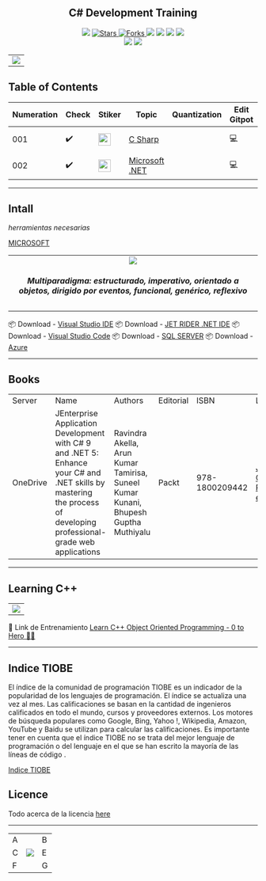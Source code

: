 <h2 align="center">  C# Development Training   </h2>
<!-- https://shields.io/ -->

<p align="center">
  
  </a>
    <img src="https://img.shields.io/github/languages/top/BrianMarquez3/C-Sharp-Training?color=darkviolet">
  </a>
  <a href="https://github.com/BrianMarquez3/C-Sharp-Training/stargazers">
    <img src="https://img.shields.io/github/stars/BrianMarquez3/C-Sharp-Training.svg?style=flat" alt="Stars">
  </a>
  <a href="https://github.com/BrianMarquez3/C-Sharp-Training/network">
    <img src="https://img.shields.io/github/forks/BrianMarquez3/C-Sharp-Training.svg?style=flat" alt="Forks">
  </a>
    <img src="https://img.shields.io/github/v/tag/BrianMarquez3/C-Sharp-Training?color=blue&label=Version&logo=CSharp">
  </a>
  </a>
    <img src="https://img.shields.io/github/languages/code-size/BrianMarquez3/C-Sharp-Training">
  </a>
  </a>
    <img src="https://img.shields.io/github/downloads/BrianMarquez3/C-Sharp-Training/total?color=darkviolet">
  </a>
  </a>
   <a href="https://github.com/BrianMarquez3/C-Sharp-Training/network">
    <img src="https://img.shields.io/badge/Plataform-Windows-blue">
  </a><br>
  <img src="https://img.shields.io/github/last-commit/BrianMarquez3/C-Sharp-Training?color=darkviolet&style=for-the-badge">
  <img src="https://img.shields.io/github/languages/count/BrianMarquez3/C-Sharp-Training?style=for-the-badge">
</P>

<table align="center">
  <tr>
    <td align="center" style="padding=0;width=50%;">
      <img align="center" style="padding=0;" src="./images/Cshap.png" />
    </td>
  </tr>
</table>

## Table of Contents

| Numeration   | Check       | Stiker        |    Topic      |   Quantization   |    Edit Gitpot    |    Downloads    |  link  |
| ------------ |-------------|-------------- |----------------- |------------------ |---------------- |-------------- |------------- |
|  001   |:heavy_check_mark: |<img src="https://media.giphy.com/media/duFk6vWKCGWhnqdU1f/giphy.gif" width="25px"> | [C Sharp](#C-Sharp)   |     | 💻 | 💾 | [ ⬅️ back](https://github.com/BrianMarquez3)| 
|  002   |:heavy_check_mark: |<img src="https://media.giphy.com/media/duFk6vWKCGWhnqdU1f/giphy.gif" width="25px"> | [Microsoft .NET](#Microsoft-NET)   |     | 💻 | 💾 | [ ⬅️ back](https://github.com/BrianMarquez3)| 


---

## Intall

_herramientas necesarias_

[MICROSOFT](https://docs.microsoft.com/en-us/dotnet/csharp/tour-of-csharp/)

<table align="center">
  <tr>
    <td align="center" style="padding=0;width=50%;">
      <img align="center" style="padding=0;" src="./images/cs1.jpg" />
      <h5>Multiparadigma: estructurado, imperativo, orientado a objetos, dirigido por eventos, funcional, genérico, reflexivo</h5>
    </td>
  </tr>
</table>

📦 Download - [Visual Studio IDE](https://visualstudio.microsoft.com/es/)
📦 Download - [JET RIDER .NET IDE](https://www.jetbrains.com/rider/) 
📦 Download - [Visual Studio Code](https://code.visualstudio.com/) 
📦 Download - [SQL SERVER](https://www.microsoft.com/es-es/sql-server/sql-server-downloads) 
📦 Download - [Azure](https://azure.microsoft.com/es-es/) 

---

## Books

<table>
  <tr>
      <td>Server</td>
      <td>Name</td>
      <td>Authors</td>
      <td>Editorial</td>
      <td>ISBN</td>
      <td>Link</td>
  </tr>

   <tr>
      <td>OneDrive</td>
      <td>JEnterprise Application Development with C# 9 and .NET 5: Enhance your C# and .NET skills by mastering the process of developing professional-grade web applications</td>
      <td>Ravindra Akella, Arun Kumar Tamirisa, Suneel Kumar Kunani, Bhupesh Guptha Muthiyalu </td>
      <td>Packt</td>
      <td>978-1800209442</td>
      <td><a href="https://ucsmedu-my.sharepoint.com/:b:/g/personal/47092136_ucsm_edu_pe/EfYWr7zbWd9EnWunYLyXkZkB2RgYmEuOWH-x2M9xV_8NLg?e=ohhhEi">Java Como Programar en Java</a></td>
  </tr>

</table>

---
## Learning C++
	   
<table align="center" >
  <tr>
    <td align="center" style="padding=0;width=50%;">
      <img align="center" style="padding=0;" src="./images/c++.gif" />
    </td>
  </tr>
</table>	   
	   
	   
🏫 Link de Entrenamiento [Learn C++ Object Oriented Programming - 0 to Hero 🦸‍♂️](https://github.com/BrianMarquez3/C-Plus-Plus-Course)


---

## Indice TIOBE

<p>El índice de la comunidad de programación TIOBE es un indicador de la popularidad de los lenguajes de programación. 
El índice se actualiza una vez al mes. Las calificaciones se basan en la cantidad de ingenieros calificados en todo el mundo, 
cursos y proveedores externos. Los motores de búsqueda populares como Google, Bing, Yahoo !, Wikipedia, Amazon, YouTube y 
Baidu se utilizan para calcular las calificaciones. 
Es importante tener en cuenta que el índice TIOBE no se trata del mejor lenguaje de 
programación o del lenguaje en el que se han escrito la mayoría de las líneas de código .</p>

[Indice TIOBE](https://www.tiobe.com/tiobe-index/)

## Licence 

Todo acerca de la licencia [here](https://github.com/BrianMarquez3/Learning-Java/blob/main/LICENCE)


---

 <table align="center">
    <tr>
      <td colspan="3">A</td>
        <td>B</td>
      </tr>
      <tr>
        <td>C</td>
      <td colspan="2"><img align="center" style="padding=0;" src="./images/elastic.gif" /></td>
        <td>E</td>
      </tr>
      <tr>
      <td colspan="3">F</td>
        <td>G</td>
    </tr>
</table>


